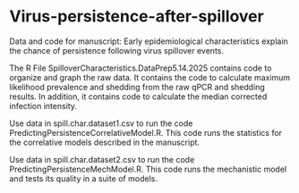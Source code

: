 # Virus-persistence-after-spillover
Data and code for manuscript: Early epidemiological characteristics explain the chance of persistence following virus spillover events.

The R File SpilloverCharacteristics.DataPrep5.14.2025 contains code to organize and graph the raw data. It contains the code to calculate maximum likelihood prevalence and shedding from the raw qPCR and shedding results. In addition, it contains code to calculate the median corrected infection intensity.

Use data in spill.char.dataset1.csv to run the code PredictingPersistenceCorrelativeModel.R. This code runs the statistics for the correlative models described in the manuscript. 

Use data in spill.char.dataset2.csv to run the code PredictingPersistenceMechModel.R. This code runs the mechanistic model and tests its quality in a suite of models. 
